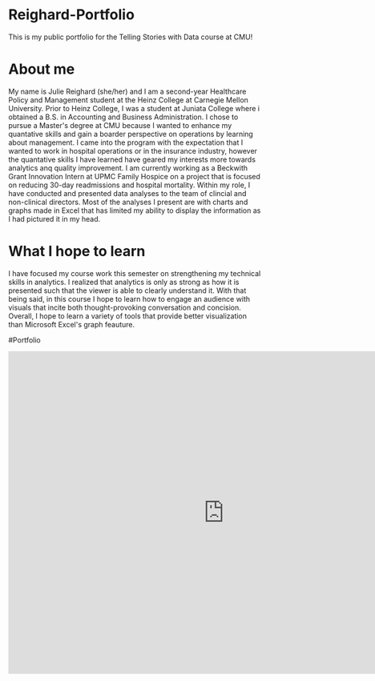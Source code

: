 # Reighard-Portfolio
This is my public portfolio for the Telling Stories with Data course at CMU!

# About me 
My name is Julie Reighard (she/her) and I am a second-year Healthcare Policy and Management student at the Heinz College at Carnegie Mellon University. Prior to Heinz College, I was a student at Juniata College where i obtained a B.S. in Accounting and Business Administration. I chose to pursue a Master's degree at CMU because I wanted to enhance my quantative skills and gain a boarder perspective on operations by learning about management. I came into the program with the expectation that I wanted to work in hospital operations or in the insurance industry, however the quantative skills I have learned have geared my interests more towards analytics anq quality improvement. I am currently working as a Beckwith Grant Innovation Intern at UPMC Family Hospice on a project that is focused on reducing 30-day readmissions and hospital mortality. Within my role, I have conducted and presented data analyses to the team of clincial and non-clinical directors. Most of the analyses I present are with charts and graphs made in Excel that has limited my ability to display the information as I had pictured it in my head. 

# What I hope to learn
I have focused my course work this semester on strengthening my technical skills in analytics. I realized that analytics is only as strong as how it is presented such that the viewer is able to clearly understand it. With that being said, in this course I hope to learn how to engage an audience with visuals that incite both thought-provoking conversation and concision. Overall, I hope to learn a variety of tools that provide better visualization than Microsoft Excel's graph feauture. 


#Portfolio
<iframe src="https://data.oecd.org/chart/69vH" width="860" height="645" style="border: 0" mozallowfullscreen="true" webkitallowfullscreen="true" allowfullscreen="true"><a href="https://data.oecd.org/chart/69vH" target="_blank">OECD Chart: General government debt, Total, % of GDP, Annual, 2017</a></iframe>
